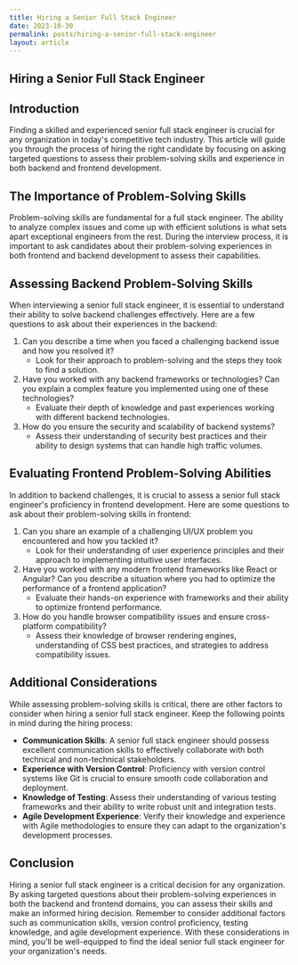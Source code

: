 ```yaml
---
title: Hiring a Senior Full Stack Engineer
date: 2023-10-30
permalink: posts/hiring-a-senior-full-stack-engineer
layout: article
---
```


## Hiring a Senior Full Stack Engineer

## Introduction

Finding a skilled and experienced senior full stack engineer is crucial for any organization in today's competitive tech industry. This article will guide you through the process of hiring the right candidate by focusing on asking targeted questions to assess their problem-solving skills and experience in both backend and frontend development.

## The Importance of Problem-Solving Skills

Problem-solving skills are fundamental for a full stack engineer. The ability to analyze complex issues and come up with efficient solutions is what sets apart exceptional engineers from the rest. During the interview process, it is important to ask candidates about their problem-solving experiences in both frontend and backend development to assess their capabilities.

## Assessing Backend Problem-Solving Skills

When interviewing a senior full stack engineer, it is essential to understand their ability to solve backend challenges effectively. Here are a few questions to ask about their experiences in the backend:

1. Can you describe a time when you faced a challenging backend issue and how you resolved it?
   - Look for their approach to problem-solving and the steps they took to find a solution.
2. Have you worked with any backend frameworks or technologies? Can you explain a complex feature you implemented using one of these technologies?
   - Evaluate their depth of knowledge and past experiences working with different backend technologies.
3. How do you ensure the security and scalability of backend systems?
   - Assess their understanding of security best practices and their ability to design systems that can handle high traffic volumes.

## Evaluating Frontend Problem-Solving Abilities

In addition to backend challenges, it is crucial to assess a senior full stack engineer's proficiency in frontend development. Here are some questions to ask about their problem-solving skills in frontend:

1. Can you share an example of a challenging UI/UX problem you encountered and how you tackled it?
   - Look for their understanding of user experience principles and their approach to implementing intuitive user interfaces.
2. Have you worked with any modern frontend frameworks like React or Angular? Can you describe a situation where you had to optimize the performance of a frontend application?
   - Evaluate their hands-on experience with frameworks and their ability to optimize frontend performance.
3. How do you handle browser compatibility issues and ensure cross-platform compatibility?
   - Assess their knowledge of browser rendering engines, understanding of CSS best practices, and strategies to address compatibility issues.

## Additional Considerations

While assessing problem-solving skills is critical, there are other factors to consider when hiring a senior full stack engineer. Keep the following points in mind during the hiring process:

- **Communication Skills**: A senior full stack engineer should possess excellent communication skills to effectively collaborate with both technical and non-technical stakeholders.
- **Experience with Version Control**: Proficiency with version control systems like Git is crucial to ensure smooth code collaboration and deployment.
- **Knowledge of Testing**: Assess their understanding of various testing frameworks and their ability to write robust unit and integration tests.
- **Agile Development Experience**: Verify their knowledge and experience with Agile methodologies to ensure they can adapt to the organization's development processes.

## Conclusion

Hiring a senior full stack engineer is a critical decision for any organization. By asking targeted questions about their problem-solving experiences in both the backend and frontend domains, you can assess their skills and make an informed hiring decision. Remember to consider additional factors such as communication skills, version control proficiency, testing knowledge, and agile development experience. With these considerations in mind, you'll be well-equipped to find the ideal senior full stack engineer for your organization's needs.

